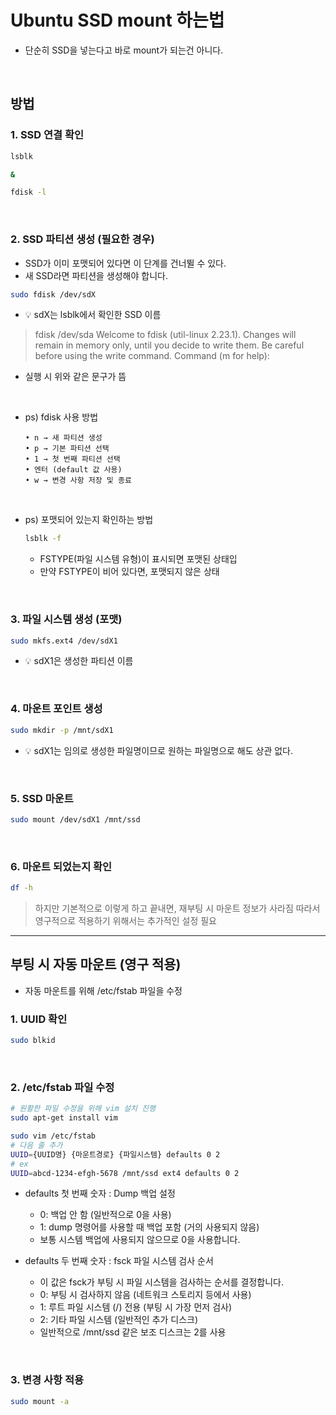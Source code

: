 # Ubuntu SSD mount 하는법
- 단순히 SSD을 넣는다고 바로 mount가 되는건 아니다.

<br>

## 방법

### 1. SSD 연결 확인

```bash
lsblk

&

fdisk -l
```

<br>

### 2. SSD 파티션 생성 (필요한 경우)
- SSD가 이미 포맷되어 있다면 이 단계를 건너뛸 수 있다. 
- 새 SSD라면 파티션을 생성해야 합니다.

```bash
sudo fdisk /dev/sdX
```
- 💡 sdX는 lsblk에서 확인한 SSD 이름

> fdisk /dev/sda
> Welcome to fdisk (util-linux 2.23.1).
> Changes will remain in memory only, until you decide to write them.
> Be careful before using the write command. Command (m for help):

- 실행 시 위와 같은 문구가 뜸

<br>

- ps) fdisk 사용 방법
    ```
    • n → 새 파티션 생성
    • p → 기본 파티션 선택
    • 1 → 첫 번째 파티션 선택
    • 엔터 (default 값 사용)
    • w → 변경 사항 저장 및 종료
    ```

<br>

- ps) 포맷되어 있는지 확인하는 방법
    ```bash
    lsblk -f
    ```
  - FSTYPE(파일 시스템 유형)이 표시되면 포맷된 상태입
  - 만약 FSTYPE이 비어 있다면, 포맷되지 않은 상태

<br>

### 3. 파일 시스템 생성 (포맷)
```bash
sudo mkfs.ext4 /dev/sdX1
```
- 💡 sdX1은 생성한 파티션 이름

<br>

### 4. 마운트 포인트 생성
```bash
sudo mkdir -p /mnt/sdX1
```
- 💡 sdX1는 임의로 생성한 파일명이므로 원하는 파일명으로 해도 상관 없다.

<br>

### 5. SSD 마운트
```bash
sudo mount /dev/sdX1 /mnt/ssd
```

<br>

### 6. 마운트 되었는지 확인
```bash
df -h
```


> 하지만 기본적으로 이렇게 하고 끝내면, 재부팅 시 마운트 정보가 사라짐 
> 따라서 영구적으로 적용하기 위해서는 추가적인 설정 필요

---

## 부팅 시 자동 마운트 (영구 적용)
- 자동 마운트를 위해 /etc/fstab 파일을 수정

### 1. UUID 확인
```bash
sudo blkid
```

<br>

### 2. /etc/fstab 파일 수정
```bash
# 원활한 파일 수정을 위해 vim 설치 진행
sudo apt-get install vim

sudo vim /etc/fstab
# 다음 줄 추가
UUID={UUID명} {마운트경로} {파일시스템} defaults 0 2
# ex
UUID=abcd-1234-efgh-5678 /mnt/ssd ext4 defaults 0 2
```
- defaults 첫 번째 숫자 : Dump 백업 설정
  - 0: 백업 안 함 (일반적으로 0을 사용)
  - 1: dump 명령어를 사용할 때 백업 포함 (거의 사용되지 않음)
  - 보통 시스템 백업에 사용되지 않으므로 0을 사용합니다.


- defaults 두 번째 숫자 : fsck 파일 시스템 검사 순서
  - 이 값은 fsck가 부팅 시 파일 시스템을 검사하는 순서를 결정합니다.
  - 0: 부팅 시 검사하지 않음 (네트워크 스토리지 등에서 사용)
  - 1: 루트 파일 시스템 (/) 전용 (부팅 시 가장 먼저 검사)
  - 2: 기타 파일 시스템 (일반적인 추가 디스크)
  - 일반적으로 /mnt/ssd 같은 보조 디스크는 2를 사용

<br>

### 3. 변경 사항 적용
```bash
sudo mount -a
```

<br><br><br>